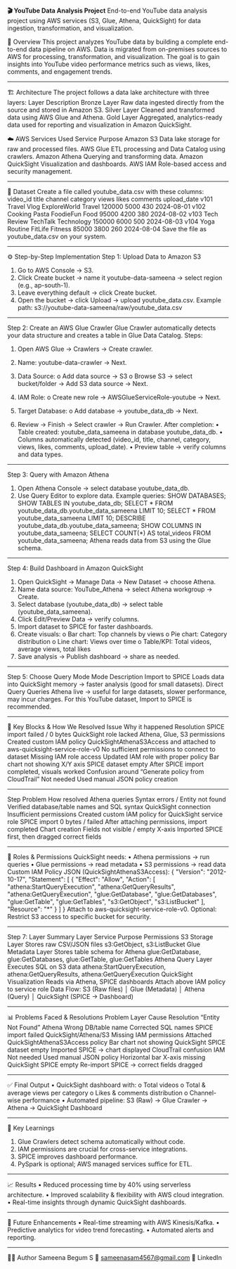**🎬 YouTube Data Analysis Project**
End-to-end YouTube data analysis project using AWS services (S3, Glue, Athena, QuickSight) for data ingestion, transformation, and visualization.

🧭 Overview
This project analyzes YouTube data by building a complete end-to-end data pipeline on AWS.
Data is migrated from on-premises sources to AWS for processing, transformation, and visualization.
The goal is to gain insights into YouTube video performance metrics such as views, likes, comments, and engagement trends.
________________________________________
🏗 Architecture
The project follows a data lake architecture with three layers:
Layer	Description
Bronze Layer	Raw data ingested directly from the source and stored in Amazon S3.
Silver Layer	Cleaned and transformed data using AWS Glue and Athena.
Gold Layer	Aggregated, analytics-ready data used for reporting and visualization in Amazon QuickSight.

☁️ AWS Services Used
Service	Purpose
Amazon S3	Data lake storage for raw and processed files.
AWS Glue	ETL processing and Data Catalog using crawlers.
Amazon Athena	Querying and transforming data.
Amazon QuickSight	Visualization and dashboards.
AWS IAM	Role-based access and security management.
________________________________________

📂 Dataset
Create a file called youtube_data.csv with these columns:
video_id	title	channel	category	views	likes	comments	upload_date
v101	Travel Vlog	ExploreWorld	Travel	120000	5000	430	2024-08-01
v102	Cooking Pasta	FoodieFun	Food	95000	4200	380	2024-08-02
v103	Tech Review	TechTalk	Technology	150000	6000	500	2024-08-03
v104	Yoga Routine	FitLife	Fitness	85000	3800	260	2024-08-04
Save the file as youtube_data.csv on your system.
________________________________________
⚙️ Step-by-Step Implementation
Step 1: Upload Data to Amazon S3
1.	Go to AWS Console → S3.
2.	Click Create bucket → name it youtube-data-sameena → select region (e.g., ap-south-1).
3.	Leave everything default → click Create bucket.
4.	Open the bucket → click Upload → upload youtube_data.csv.
Example path:
s3://youtube-data-sameena/raw/youtube_data.csv
________________________________________
Step 2: Create an AWS Glue Crawler
Glue Crawler automatically detects your data structure and creates a table in Glue Data Catalog.
Steps:
1.	Open AWS Glue → Crawlers → Create crawler.
2.	Name: youtube-data-crawler → Next.
3.	Data Source:
o	Add data source → S3
o	Browse S3 → select bucket/folder → Add S3 data source → Next.

4.	IAM Role:
o	Create new role → AWSGlueServiceRole-youtube → Next.
5.	Target Database:
o	Add database → youtube_data_db → Next.
6.	Review → Finish → Select crawler → Run Crawler.
After completion:
•	Table created: youtube_data_sameena in database youtube_data_db.
•	Columns automatically detected (video_id, title, channel, category, views, likes, comments, upload_date).
•	Preview table → verify columns and data types.
________________________________________
Step 3: Query with Amazon Athena
1.	Open Athena Console → select database youtube_data_db.
2.	Use Query Editor to explore data.
Example queries:
SHOW DATABASES;
SHOW TABLES IN youtube_data_db;
SELECT * FROM youtube_data_db.youtube_data_sameena LIMIT 10;
SELECT * FROM youtube_data_sameena LIMIT 10;
DESCRIBE youtube_data_db.youtube_data_sameena;
SHOW COLUMNS IN youtube_data_sameena;
SELECT COUNT(*) AS total_videos FROM youtube_data_sameena;
Athena reads data from S3 using the Glue schema.
________________________________________
Step 4: Build Dashboard in Amazon QuickSight
1.	Open QuickSight → Manage Data → New Dataset → choose Athena.
2.	Name data source: YouTube_Athena → select Athena workgroup → Create.
3.	Select database (youtube_data_db) → select table (youtube_data_sameena).
4.	Click Edit/Preview Data → verify columns.
5.	Import dataset to SPICE for faster dashboards.
6.	Create visuals:
o	Bar chart: Top channels by views
o	Pie chart: Category distribution
o	Line chart: Views over time
o	Table/KPI: Total videos, average views, total likes
7.	Save analysis → Publish dashboard → share as needed.
________________________________________
Step 5: Choose Query Mode
Mode	Description
Import to SPICE	Loads data into QuickSight memory → faster analysis (good for small datasets).
Direct Query	Queries Athena live → useful for large datasets, slower performance, may incur charges.
For this YouTube dataset, Import to SPICE is recommended.
________________________________________
🔧 Key Blocks & How We Resolved
Issue	Why it happened	Resolution
SPICE import failed / 0 bytes	QuickSight role lacked Athena, Glue, S3 permissions	Created custom IAM policy QuickSightAthenaS3Access and attached to aws-quicksight-service-role-v0
No sufficient permissions to connect to dataset	Missing IAM role access	Updated IAM role with proper policy
Bar chart not showing X/Y axis	SPICE dataset empty	After SPICE import completed, visuals worked
Confusion around “Generate policy from CloudTrail”	Not needed	Used manual JSON policy creation
________________________________________

Step	Problem	How resolved
Athena queries	Syntax errors / Entity not found	Verified database/table names and SQL syntax
QuickSight connection	Insufficient permissions	Created custom IAM policy for QuickSight service role
SPICE import	0 bytes / failed	After attaching permissions, import completed
Chart creation	Fields not visible / empty X-axis	Imported SPICE first, then dragged correct fields
________________________________________
 Roles & Permissions
QuickSight needs:
•	Athena permissions → run queries
•	Glue permissions → read metadata
•	S3 permissions → read data
Custom IAM Policy JSON (QuickSightAthenaS3Access):
{
  "Version": "2012-10-17",
  "Statement": [
    {
      "Effect": "Allow",
      "Action": [
        "athena:StartQueryExecution",
        "athena:GetQueryResults",
        "athena:GetQueryExecution",
        "glue:GetDatabase",
        "glue:GetDatabases",
        "glue:GetTable",
        "glue:GetTables",
        "s3:GetObject",
        "s3:ListBucket"
      ],
      "Resource": "*"
    }
  ]
}
Attach to aws-quicksight-service-role-v0.
Optional: Restrict S3 access to specific bucket for security.
________________________________________
Step 7: Layer Summary
Layer	Service	Purpose	Permissions
S3	Storage Layer	Stores raw CSV/JSON files	s3:GetObject, s3:ListBucket
Glue	Metadata Layer	Stores table schema for Athena	glue:GetDatabase, glue:GetDatabases, glue:GetTable, glue:GetTables
Athena	Query Layer	Executes SQL on S3 data	athena:StartQueryExecution, athena:GetQueryResults, athena:GetQueryExecution
QuickSight	Visualization	Reads via Athena, SPICE dashboards	Attach above IAM policy to service role
Data Flow:
S3 (Raw files)
   │
Glue (Metadata)
   │
Athena (Query)
   │
QuickSight (SPICE → Dashboard)
________________________________________

📊 Problems Faced & Resolutions
Problem	Layer	Cause	Resolution
“Entity Not Found”	Athena	Wrong DB/table name	Corrected SQL names
SPICE import failed	QuickSight/Athena/S3	Missing IAM permissions	Attached QuickSightAthenaS3Access policy
Bar chart not showing	QuickSight	SPICE dataset empty	Imported SPICE → chart displayed
CloudTrail confusion	IAM	Not needed	Used manual JSON policy
Horizontal bar X-axis missing	QuickSight	SPICE empty	Re-import SPICE → correct fields dragged
________________________________________
✅ Final Output
•	QuickSight dashboard with:
o	Total videos
o	Total & average views per category
o	Likes & comments distribution
o	Channel-wise performance
•	Automated pipeline:
S3 (Raw) → Glue Crawler → Athena → QuickSight Dashboard
________________________________________
🎯 Key Learnings
1.	Glue Crawlers detect schema automatically without code.
2.	IAM permissions are crucial for cross-service integrations.
3.	SPICE improves dashboard performance.
4.	PySpark is optional; AWS managed services suffice for ETL.
________________________________________

📈 Results
•	Reduced processing time by 40% using serverless architecture.
•	Improved scalability & flexibility with AWS cloud integration.
•	Real-time insights through dynamic QuickSight dashboards.
________________________________________
🚀 Future Enhancements
•	Real-time streaming with AWS Kinesis/Kafka.
•	Predictive analytics for video trend forecasting.
•	Automated alerts and reporting.
________________________________________
👩‍💻 Author
Sameena Begum S
📧 sameenasam4567@gmail.com
🔗 LinkedIn


